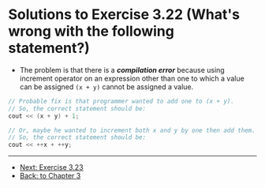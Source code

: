 # Solutions to Exercise 3.22 (What's wrong with the following statement?)

-   The problem is that there is a **_compilation error_** because using increment operator on an expression other than one to which a value can be assigned `(x + y)` cannot be assigned a value.

```cpp
// Probable fix is that programmer wanted to add one to (x + y).
// So, the correct statement should be:
cout << (x + y) + 1;

// Or, maybe he wanted to increment both x and y by one then add them.
// So, the correct statement should be:
cout << ++x + ++y;

```

---

-   [Next: Exercise 3.23](03_23.md)
-   [Back: to Chapter 3](README.md)
